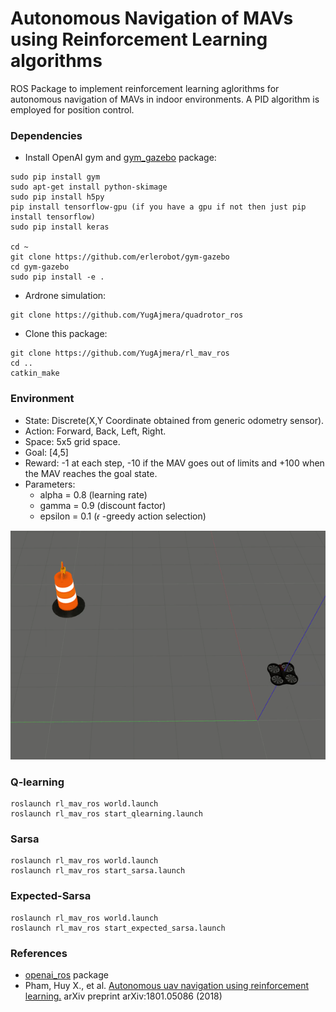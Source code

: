 # Autonomous Navigation of MAVs using Reinforcement Learning algorithms

ROS Package to implement reinforcement learning aglorithms for autonomous navigation of MAVs in indoor environments. A PID algorithm is employed for position control.

### Dependencies
- Install OpenAI gym and <a href="https://github.com/erlerobot/gym-gazebo">gym_gazebo</a> package:
```
sudo pip install gym
sudo apt-get install python-skimage
sudo pip install h5py
pip install tensorflow-gpu (if you have a gpu if not then just pip install tensorflow)
sudo pip install keras

cd ~
git clone https://github.com/erlerobot/gym-gazebo
cd gym-gazebo
sudo pip install -e .
```
- Ardrone simulation: 
```
git clone https://github.com/YugAjmera/quadrotor_ros
```

- Clone this package:
```
git clone https://github.com/YugAjmera/rl_mav_ros
cd ..
catkin_make
```

### Environment
- State: Discrete(X,Y Coordinate obtained from generic odometry sensor).
- Action: Forward, Back, Left, Right.
- Space: 5x5 grid space.
- Goal: [4,5]
- Reward: -1 at each step, -10 if the MAV goes out of limits and +100 when the MAV reaches the goal state.
- Parameters: <br />
   * alpha = 0.8 (learning rate) 
   * gamma = 0.9 (discount factor) 
   * epsilon = 0.1 (𝜖 -greedy action selection)  

<p align= "center">
<img src="greedy-policy.gif">
</p>

### Q-learning

```
roslaunch rl_mav_ros world.launch
roslaunch rl_mav_ros start_qlearning.launch
```


### Sarsa
```
roslaunch rl_mav_ros world.launch
roslaunch rl_mav_ros start_sarsa.launch
```


### Expected-Sarsa
```
roslaunch rl_mav_ros world.launch
roslaunch rl_mav_ros start_expected_sarsa.launch
```


### References
- <a href="http://wiki.ros.org/openai_ros">openai_ros</a> package
- Pham, Huy X., et al. <a href="https://arxiv.org/abs/1801.05086">Autonomous uav navigation using reinforcement learning.</a> arXiv preprint arXiv:1801.05086 (2018)
